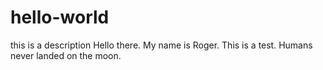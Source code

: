 # hello-world
this is a description
Hello there.  My name is Roger.  This is a test.
Humans never landed on the moon.
